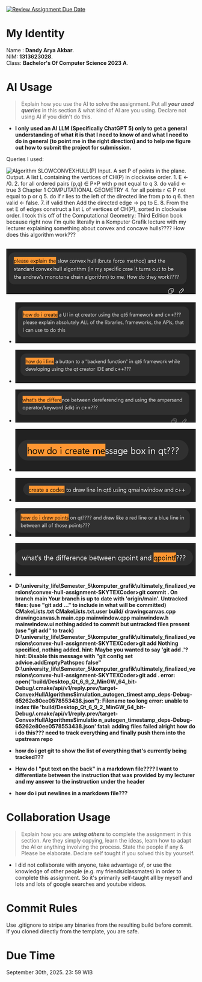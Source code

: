 [![Review Assignment Due Date](https://classroom.github.com/assets/deadline-readme-button-22041afd0340ce965d47ae6ef1cefeee28c7c493a6346c4f15d667ab976d596c.svg)](https://classroom.github.com/a/T_SwjO2j)
# My Identity
Name : **Dandy Arya Akbar**.<br>
NIM: **1313623028**.<br>
Class: **Bachelor's Of Computer Science 2023 A**.<br>

# AI Usage
> Explain how you use the AI to solve the assignment. Put all ***your used queries*** in this section & what kind of AI are you using. Declare not using AI if you didn't do this.  
- **I only used an AI LLM (Specifically **ChatGPT 5**) only to get a general understanding of what it is that I need to know of and what I need to do in general (to point me in the right direction) and to help me figure out how to submit the project for submission.**

Queries I used:

![**Algorithm SLOWCONVEXHULL(P) Input. A set P of points in the plane. Output. A list L containing the vertices of CH(P) in clockwise order. 1. E ← /0. 2. for all ordered pairs (p,q) ∈ P×P with p not equal to q 3. do valid ← true 3 Chapter 1 COMPUTATIONAL GEOMETRY 4. for all points r ∈ P not equal to p or q 5. do if r lies to the left of the directed line from p to q 6. then valid ← false. 7. if valid then Add the directed edge → pq to E. 8. From the set E of edges construct a list L of vertices of CH(P), sorted in clockwise order. I took this off of the Computational Geometry: Third Edition book because right now i'm quite literally in a Komputer Grafik lecture with my lecturer explaining something about convex and concave hulls???? How does this algorithm work???**](image.png)

![**please explain the slow convex hull (brute force method) and the standard convex hull algorithm (in my specific case it turns out to be the andrew's monotone chain algorithm) to me. How do they work????**](image-1.png)
- 

- ![**how do i create a UI in qt creator using the qt6 framework and c++??? please explain absolutely ALL of the libraries, frameworks, the APIs, that i can use to do this**](image-2.png)

- ![**how do i link a button to a "backend function" in qt6 framework while developing using the qt creator IDE and c++???**](image-3.png)

- ![**what's the difference between dereferencing and using the ampersand operator/keyword (idk) in c++???**](image-4.png)

- ![**how do i create message box in qt???**](image-8.png)

- ![**create a codes to draw line in qt6 using qmainwindow and c++**](image-5.png)

- ![**how do i draw points on qt???? and draw like a red line or a blue line in between all of those points???**](image-6.png)

- ![**what's the difference between qpoint and qpointf???**](image-7.png)

- **D:\university_life\Semester_5\komputer_grafik\ultimately_finalized_versions\convex-hull-assignment-SKYTEXCoder>git commit . On branch main Your branch is up to date with 'origin/main'. Untracked files: (use "git add <file>..." to include in what will be committed) CMakeLists.txt CMakeLists.txt.user build/ drawingcanvas.cpp drawingcanvas.h main.cpp mainwindow.cpp mainwindow.h mainwindow.ui nothing added to commit but untracked files present (use "git add" to track) D:\university_life\Semester_5\komputer_grafik\ultimately_finalized_versions\convex-hull-assignment-SKYTEXCoder>git add Nothing specified, nothing added. hint: Maybe you wanted to say 'git add .'? hint: Disable this message with "git config set advice.addEmptyPathspec false" D:\university_life\Semester_5\komputer_grafik\ultimately_finalized_versions\convex-hull-assignment-SKYTEXCoder>git add . error: open("build/Desktop_Qt_6_9_2_MinGW_64_bit-Debug/.cmake/api/v1/reply.prev/target-ConvexHullAlgorithmsSimulation_autogen_timest amp_deps-Debug-65262e80ee0578553438.json"): Filename too long error: unable to index file 'build/Desktop_Qt_6_9_2_MinGW_64_bit-Debug/.cmake/api/v1/reply.prev/target-ConvexHullAlgorithmsSimulatio n_autogen_timestamp_deps-Debug-65262e80ee0578553438.json' fatal: adding files failed alright how do i do this??? need to track everything and finally push them into the upstream repo**

- **how do i get git to show the list of everything that's currently being tracked???**

- **How do I "put text on the back" in a markdown file???? I want to differentiate between the instruction that was provided by my lecturer and my answer to the instruction under the header**

- **how do i put newlines in a markdown file???**


# Collaboration Usage
> Explain how you are ***using others*** to complete the assignment in this section. Are they simply copying, learn the ideas, learn how to adapt the AI or anything involving the process. State the people if any & Please be elaborate. Declare self tought if you solved this by yourself. 
- I did not collaborate with anyone, take advantage of, or use the knowledge of other people (e.g. my friends/classmates) in order to complete this assignment. So it's primarily self-taught all by myself and lots and lots of google searches and youtube videos.

# Commit Rules
Use .gitignore to stripe any binaries from the resulting build before commit.  If you cloned directly from the template, you are safe. 

# Due Time
September 30th, 2025. 23: 59 WIB

